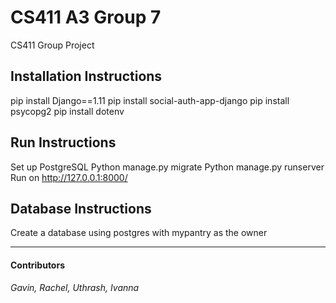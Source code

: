 # CS411 A3 Group 7
CS411 Group Project

Installation Instructions
----
pip install Django==1.11
pip install social-auth-app-django
pip install psycopg2
pip install dotenv

Run Instructions 
----
Set up PostgreSQL 
Python manage.py migrate
Python manage.py runserver
Run on http://127.0.0.1:8000/

Database Instructions 
----
Create a database using postgres with mypantry as the owner 

---
#### Contributors
*Gavin, Rachel, Uthrash, Ivanna*
